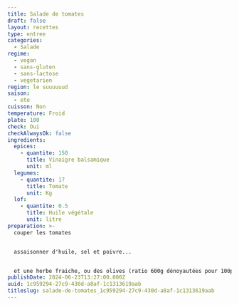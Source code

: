 ```yaml
---
title: Salade de tomates
draft: false
layout: recettes
type: entree
categories:
  - Salade
regime:
  - vegan
  - sans-gluten
  - sans-lactose
  - vegetarien
region: le suuuuuud
saison:
  - ete
cuisson: Non
temperature: Froid
plate: 100
check: Oui
checkAlwaysOk: false
ingredients:
  epices:
    - quantite: 150
      title: Vinaigre balsamique
      unit: ml
  legumes:
    - quantite: 17
      title: Tomate
      unit: Kg
  lof:
    - quantite: 0.5
      title: Huile végétale
      unit: litre
preparation: >-
  couper les tomates 


  assaisonner d'huile, sel et poivre...


  et une herbe fraiche, ou des olives (ratio 600g dénoyautées pour 100p) si le coeur vous en dit...
publishDate: 2024-06-23T13:27:00.000Z
uuid: 1c959294-27c9-430d-a8af-1c1313619aab
titleslug: salade-de-tomates_1c959294-27c9-430d-a8af-1c1313619aab
---
```


